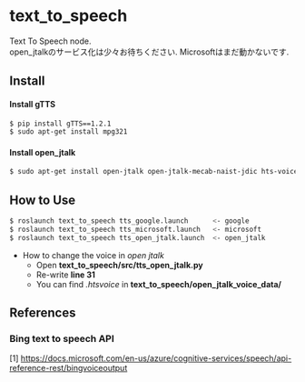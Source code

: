 # text_to_speech
Text To Speech node.  
open_jtalkのサービス化は少々お待ちください.
Microsoftはまだ動かないです.

## Install

#### Install gTTS
```bash
$ pip install gTTS==1.2.1
$ sudo apt-get install mpg321
```
#### Install open_jtalk  
```bash  
$ sudo apt-get install open-jtalk open-jtalk-mecab-naist-jdic hts-voice-nitech-jp-atr503-m001
```

## How to Use
```bash
$ roslaunch text_to_speech tts_google.launch      <- google
$ roslaunch text_to_speech tts_microsoft.launch   <- microsoft
$ roslaunch text_to_speech tts_open_jtalk.launch  <- open_jtalk
```
- How to change the voice in _open jtalk_
  - Open **text_to_speech/src/tts_open_jtalk.py**
  - Re-write **line 31**
  - You can find _.htsvoice_ in **text_to_speech/open_jtalk_voice_data/**

## References

### Bing text to speech API

[1] https://docs.microsoft.com/en-us/azure/cognitive-services/speech/api-reference-rest/bingvoiceoutput
